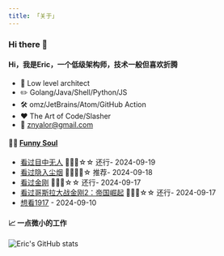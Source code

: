 ```yaml
---
title: 「关于」
---
```


### Hi there 👋

#### Hi，我是Eric，一个低级架构师，技术一般但喜欢折腾

- :briefcase: Low level architect<br/>
- :pencil2: Golang/Java/Shell/Python/JS<br/>
- :hammer_and_wrench: omz/JetBrains/Atom/GitHub Action<br/>
- :hearts: The Art of Code/Slasher<br/>
- :email: znyalor@gmail.com<br/>

#### 🤾‍♂️ <a href="https://movie.douban.com/people/znyalor/collect" target="_blank">Funny Soul</a>

<!-- START_SECTION:douban -->
* <a href='http://movie.douban.com/subject/35295405/' target='_blank'>看过目中无人</a> 🌟🌟🌟☆☆ 还行- 2024-09-19
* <a href='http://movie.douban.com/subject/35131346/' target='_blank'>看过隐入尘烟</a> 🌟🌟🌟🌟☆ 推荐- 2024-09-18
* <a href='http://movie.douban.com/subject/1298593/' target='_blank'>看过金刚</a> 🌟🌟🌟☆☆ 还行- 2024-09-17
* <a href='http://movie.douban.com/subject/35453251/' target='_blank'>看过哥斯拉大战金刚2：帝国崛起</a> 🌟🌟🌟☆☆ 还行- 2024-09-17
* <a href='http://movie.douban.com/subject/30252495/' target='_blank'>想看1917</a> - 2024-09-10
<!-- END_SECTION:douban -->


#### 📈 一点微小的工作

![Eric's GitHub stats](https://github-readme-stats.vercel.app/api?username=zylele&show_icons=true&count_private=true&theme=vue)